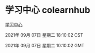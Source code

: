 # 学习中心 colearnhub
[学习中心](http://111.175.122.218:56308/colearnhub/)

2021年 09月 07日 星期二 18:10:02 CST

2021年 09月 07日 星期二 10:10:02 GMT
